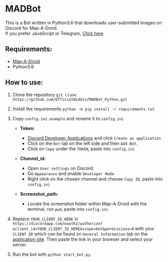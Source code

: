# MADBot
This is a Bot written in Python3.6 that downloads user-submitted images on Discord for Map-A-Droid.  
If you prefer JavaScript or Telegram, [Click here](https://github.com/LegitDongo/MADBot)
## Requirements:  
* [Map-A-Droid](https://github.com/Grennith/Map-A-Droid)  
* Python3.6

## How to use:
1. Clone the repository `git clone https://github.com/OfficialWiddin/MADBot_Python.git`  

2. Install the requirements `python -m pip install -r requirements.txt`  

3. Copy `config.ini.example` and rename it to `config.ini`  
    * **Token:**
        * [Discord Developer Applications](https://discordapp.com/developers/applications/) and click `Create an application` 
        * Click on the `Bot` tab on the left side and then `Add Bot`. 
        * Click on `Copy` under the `TOKEN`, paste into `config.ini` 
        
    * **Channel_id:**
        * Open `User settings` on Discord. 
        * Go `Appearance` and enable `Developer Mode`
        * Right click on the chosen channel and choose `Copy ID`, paste into `config.ini`


    * **Screenshot_path:**
        * Locate the screenshot folder within Map-A-Droid with the terminal, run `pwd`, paste into `config.ini`
        
4. Replace `YOUR_CLIENT_ID_HERE` in `https://discordapp.com/oauth2/authorize?&client_id=YOUR_CLIENT_ID_HERE&scope=bot&permissions=0` with your `CLIENT ID` which can be found on `General Information` tab on the [application site](https://discordapp.com/developers/applications/). Then paste the link in your browser and select your server.
        
5. Run the bot with `python start_bot.py`
